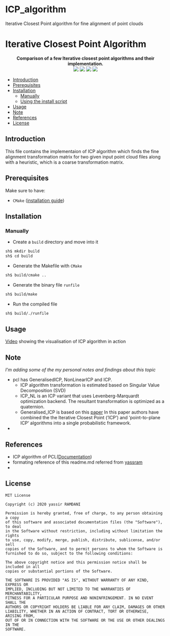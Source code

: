 # ICP_algorithm
Iterative Closest Point algorithm for fine alignment of point clouds

# Iterative Closest Point Algorithm
<p align="center">
 <strong>Comparison of a few Iterative closest point algorithms and their implementation.</strong> 
  <br>
    <img src="https://img.shields.io/badge/C++-orange.svg"/>
    <img src="https://img.shields.io/badge/CMake-brightgreen.svg"/>
    <img src="https://img.shields.io/badge/PCL-ff69b4.svg"/>
    <img src="https://img.shields.io/badge/ICP-blue.svg"/>
  <br>
</p>

- [Introduction](#introduction)
- [Prerequisites](#prerequisites)
- [Installation](#installation)
    - [Manually](#manually)
    - [Using the install script](#using-the-install-script)
- [Usage](#usage)
- [Note](#note)
- [References](#references)
- [License](#license)


## Introduction
This file contains the implementaion of ICP algorithm which finds the fine alignment transformation matrix for two given input point cloud files along with a heuristic, which is a coarse transformation matrix.

## Prerequisites

Make sure to have:
- `CMake` ([installation guide](https://cmake.org/install/))

## Installation
### Manually
- Create a `build` directory and move into it
``` sh
sh$ mkdir build
sh$ cd build
```
- Generate the Makefile with `CMake`
``` sh
sh$ build/cmake ..

```
- Generate the binary file `runfile`
``` sh
sh$ build/make
```

- Run the compiled file
``` sh
sh$ build/./runfile
```


## Usage
[Video](https://youtu.be/idQaYfb7TCc) showing the visualisation of ICP algorithm in action
## Note
*I'm adding some of the my personal notes and findings about this topic*
- pcl has GeneralisedICP, NonLinearICP and ICP. 
  - ICP algorithm transformation is estimated based on Singular Value Decomposition (SVD)
  - ICP_NL is an ICP variant that uses Levenberg-Marquardt optimization backend. The resultant transformation is optimized as a quaternion.
  - Generalised_ICP is based on this [paper](http://www.robots.ox.ac.uk/~avsegal/resources/papers/Generalized_ICP.pdf) In this paper authors have combined     the the Iterative Closest Point (’ICP’) and ‘point-to-plane ICP‘ algorithms into a single probabilistic framework.
- 


## References
- ICP algorithm of PCL([Documentation](https://pointclouds.org/documentation/classpcl_1_1_iterative_closest_point.html))
- formating reference of this readme.md referred from [yassram](https://github.com/yassram/iterative-closest-point#readme)  
- 

## License
```
MIT License

Copyright (c) 2020 yassir RAMDANI

Permission is hereby granted, free of charge, to any person obtaining a copy
of this software and associated documentation files (the "Software"), to deal
in the Software without restriction, including without limitation the rights
to use, copy, modify, merge, publish, distribute, sublicense, and/or sell
copies of the Software, and to permit persons to whom the Software is
furnished to do so, subject to the following conditions:

The above copyright notice and this permission notice shall be included in all
copies or substantial portions of the Software.

THE SOFTWARE IS PROVIDED "AS IS", WITHOUT WARRANTY OF ANY KIND, EXPRESS OR
IMPLIED, INCLUDING BUT NOT LIMITED TO THE WARRANTIES OF MERCHANTABILITY,
FITNESS FOR A PARTICULAR PURPOSE AND NONINFRINGEMENT. IN NO EVENT SHALL THE
AUTHORS OR COPYRIGHT HOLDERS BE LIABLE FOR ANY CLAIM, DAMAGES OR OTHER
LIABILITY, WHETHER IN AN ACTION OF CONTRACT, TORT OR OTHERWISE, ARISING FROM,
OUT OF OR IN CONNECTION WITH THE SOFTWARE OR THE USE OR OTHER DEALINGS IN THE
SOFTWARE.
```
